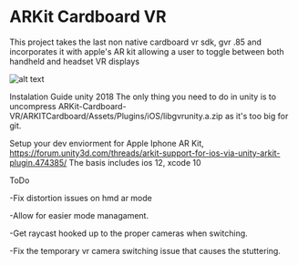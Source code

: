 # ARKit Cardboard VR

 This project takes the last non native cardboard vr sdk, gvr .85 and incorporates it with apple's AR kit allowing a user to toggle between both handheld and headset VR displays



![alt text](http://i.imgur.com/WedVqFt.gif)

Instalation Guide
 unity 2018
The only thing you need to do in unity is to uncompress ARKit-Cardboard-VR/ARKITCardboard/Assets/Plugins/iOS/libgvrunity.a.zip	as it's too big for git. 

Setup your dev enviorment for Apple Iphone AR Kit,
https://forum.unity3d.com/threads/arkit-support-for-ios-via-unity-arkit-plugin.474385/
The basis includes
ios 12, 
 xcode 10 

ToDo

-Fix distortion issues on hmd ar mode

-Allow for easier mode managament.

-Get raycast hooked up to the proper cameras when switching.

-Fix the temporary vr camera switching issue that causes the stuttering. 
